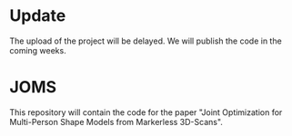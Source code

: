 # Update
The upload of the project will be delayed. We will publish the code in the coming weeks.

# JOMS
This repository will contain the code for the paper "Joint Optimization for Multi-Person Shape Models from Markerless 3D-Scans".
